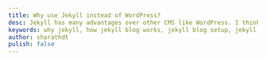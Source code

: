 ```yaml
---
title: Why use Jekyll instead of WordPress?
desc: Jekyll has many advantages over other CMS like WordPress. I think having a local copy of all your posts gives you a secure feeling which isn't possible in WordPress. Moreover I can customize my Jekyll blog however I want to but for WordPress, you have to stick with a theme. 
keywords: why jekyll, how jekyll blog works, jekyll blog setup, jekyll working
author: sharathdt
pulish: false
---
```


<img alt="" title="" itemprop="thumbnailUrl" src="/">


